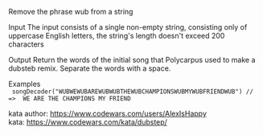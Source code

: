 Remove the phrase wub from a string 

Input
The input consists of a single non-empty string, consisting only of uppercase English letters, the string's length doesn't exceed 200 characters

Output
Return the words of the initial song that Polycarpus used to make a dubsteb remix. Separate the words with a space.

Examples </br>```
songDecoder("WUBWEWUBAREWUBWUBTHEWUBCHAMPIONSWUBMYWUBFRIENDWUB")
// =>  WE ARE THE CHAMPIONS MY FRIEND```

kata author: https://www.codewars.com/users/AlexIsHappy </br>
kata: https://www.codewars.com/kata/dubstep/
  
